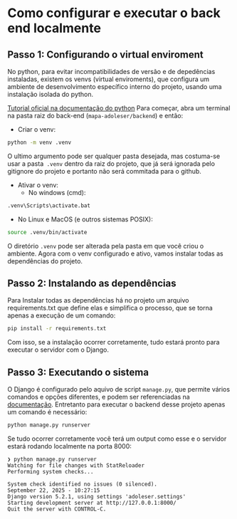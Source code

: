 # Como configurar e executar o back end  localmente
  
## Passo 1: Configurando o virtual enviroment  
No python, para evitar incompatibilidades de versão e de depedências instaladas, existem os venvs (virtual enviroments), que configura um ambiente de desenvolvimento específico interno do projeto, usando uma instalação isolada do python.

[Tutorial oficial na documentação do python](https://docs.python.org/3/library/venv.html)
Para começar, abra um terminal na pasta raiz do back-end (`mapa-adoleser/backend`) e então:
- Criar o venv:
```bash
python -m venv .venv
```
O ultimo argumento pode ser qualquer pasta desejada, mas costuma-se usar a pasta` .venv` dentro da raiz do projeto, que já será ignorada pelo gitignore do projeto e portanto não será commitada para o github.
- Ativar o venv:
	- No windows (cmd):
```cmd
.venv\Scripts\activate.bat
```
- No Linux e MacOS (e outros sistemas POSIX):
```bash
source .venv/bin/activate
```
O diretório `.venv` pode ser alterada pela pasta em que você criou o ambiente.
Agora com o venv configurado e ativo, vamos instalar todas as dependências do projeto.
## Passo 2: Instalando as dependências
Para Instalar todas as dependências há no projeto um arquivo requirements.txt que define elas e simplifica o processo, que se torna apenas a execução de um comando:
```bash
pip install -r requirements.txt
```
Com isso, se a instalação ocorrer corretamente, tudo estará pronto para executar o servidor com o Django.

## Passo 3: Executando o sistema
O Django é configurado pelo aquivo de script `manage.py`, que permite vários comandos e opções diferentes, e podem ser referenciadas na [documentação](https://docs.djangoproject.com/en/5.2/ref/django-admin/). Entretanto para executar o backend desse projeto apenas um comando é necessário:
```bash
python manage.py runserver
```
Se tudo ocorrer corretamente você terá um output como esse e o servidor estará rodando localmente na porta 8000:
```
❯ python manage.py runserver
Watching for file changes with StatReloader
Performing system checks...

System check identified no issues (0 silenced).
September 22, 2025 - 10:27:15
Django version 5.2.1, using settings 'adoleser.settings'
Starting development server at http://127.0.0.1:8000/
Quit the server with CONTROL-C.

```